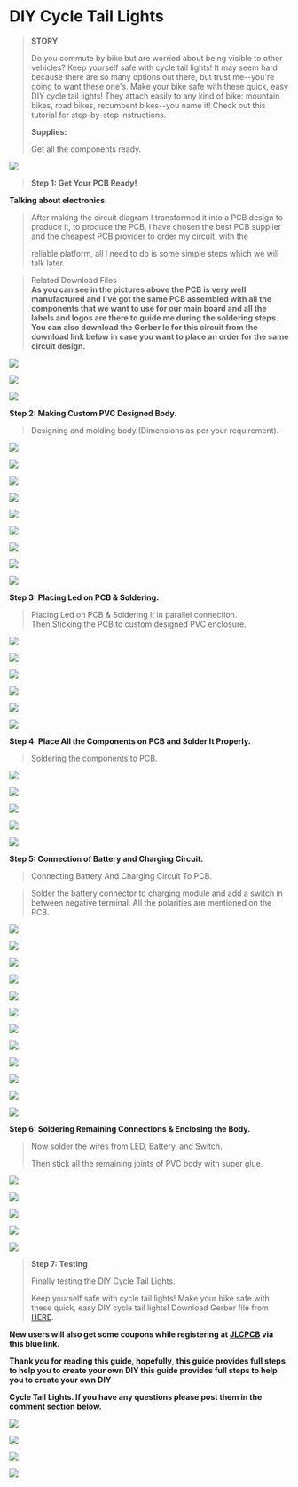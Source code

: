 # DIY Cycle Tail Lights
>**STORY**
>
> Do you commute by bike but are worried about being visible to other
> vehicles? Keep yourself safe with cycle tail lights! It may seem hard
> because there are so many options out there, but trust me\--you\'re
> going to want these one\'s. Make your bike safe with these quick, easy
> DIY cycle tail lights! They attach easily to any kind of bike:
> mountain bikes, road bikes, recumbent bikes\--you name it! Check out
> this tutorial for step-by-step instructions.
>
> **Supplies:**
>
> Get all the components ready.

![](vertopal_e791499536b64c0ea65fc7a80438db6d/media/image3.png) 

> **Step 1: Get Your PCB Ready!**

**Talking about electronics.**


> After making the circuit diagram I transformed it into a PCB design to
> produce it, to produce the PCB, I have chosen the best PCB supplier
> and the cheapest PCB provider to order my circuit. with the
>
> reliable platform, all I need to do is some simple steps which we will
> talk later.

 


> Related Download Files\
> **As you can see in the pictures above the PCB is very well
> manufactured and I've got the same PCB assembled with all the
> components that we want to use for our main board and all the labels
> and logos are there to guide me during the soldering steps. You can
> also download the Gerber  le for this circuit from the download link
> below in case you want to place an order for the same circuit
> design.**

![](vertopal_e791499536b64c0ea65fc7a80438db6d/media/image6.png) 


![](vertopal_e791499536b64c0ea65fc7a80438db6d/media/image7.png) 


 

![](vertopal_e791499536b64c0ea65fc7a80438db6d/media/image8.png) 


**Step 2: Making Custom PVC Designed Body.**

> Designing and molding body.(Dimensions
> as per your requirement).

![](vertopal_e791499536b64c0ea65fc7a80438db6d/media/image10.png) 
 

![](vertopal_e791499536b64c0ea65fc7a80438db6d/media/image11.png) 
 

![](vertopal_e791499536b64c0ea65fc7a80438db6d/media/image12.png) 
 

![](vertopal_e791499536b64c0ea65fc7a80438db6d/media/image13.png) 
 

![](vertopal_e791499536b64c0ea65fc7a80438db6d/media/image14.png) 
 

![](vertopal_e791499536b64c0ea65fc7a80438db6d/media/image15.png) 
 

![](vertopal_e791499536b64c0ea65fc7a80438db6d/media/image16.png) 
 

![](vertopal_e791499536b64c0ea65fc7a80438db6d/media/image17.png) 
 

![](vertopal_e791499536b64c0ea65fc7a80438db6d/media/image18.png) 
 

**Step 3: Placing Led on PCB & Soldering.**

> Placing Led on PCB & Soldering it in parallel connection.\
> Then Sticking the PCB to custom designed PVC enclosure.


![](vertopal_e791499536b64c0ea65fc7a80438db6d/media/image19.png) 
 

![](vertopal_e791499536b64c0ea65fc7a80438db6d/media/image20.png) 
 

![](vertopal_e791499536b64c0ea65fc7a80438db6d/media/image21.png) 
 

![](vertopal_e791499536b64c0ea65fc7a80438db6d/media/image22.png) 
 

![](vertopal_e791499536b64c0ea65fc7a80438db6d/media/image23.png) 
 

![](vertopal_e791499536b64c0ea65fc7a80438db6d/media/image24.png) 
 

**Step 4: Place All the Components on PCB and Solder It Properly.**

> Soldering the components to PCB.


![](vertopal_e791499536b64c0ea65fc7a80438db6d/media/image25.png) 
 

![](vertopal_e791499536b64c0ea65fc7a80438db6d/media/image26.png) 
 

![](vertopal_e791499536b64c0ea65fc7a80438db6d/media/image27.png) 
 

![](vertopal_e791499536b64c0ea65fc7a80438db6d/media/image28.png) 
 

![](vertopal_e791499536b64c0ea65fc7a80438db6d/media/image29.png) 
 

**Step 5: Connection of Battery and Charging Circuit.**

> Connecting Battery And Charging Circuit To PCB.


> Solder the battery connector to charging module and add a switch in
> between negative terminal. All the polarities are mentioned on the
> PCB.


![](vertopal_e791499536b64c0ea65fc7a80438db6d/media/image31.png) 
 

![](vertopal_e791499536b64c0ea65fc7a80438db6d/media/image32.png) 
 


![](vertopal_e791499536b64c0ea65fc7a80438db6d/media/image33.png) 
 

![](vertopal_e791499536b64c0ea65fc7a80438db6d/media/image34.png) 
 

![](vertopal_e791499536b64c0ea65fc7a80438db6d/media/image35.png) 
 

![](vertopal_e791499536b64c0ea65fc7a80438db6d/media/image36.png) 
 

![](vertopal_e791499536b64c0ea65fc7a80438db6d/media/image37.png) 
 

![](vertopal_e791499536b64c0ea65fc7a80438db6d/media/image38.png) 
 

![](vertopal_e791499536b64c0ea65fc7a80438db6d/media/image39.png) 
 

![](vertopal_e791499536b64c0ea65fc7a80438db6d/media/image40.png) 


![](vertopal_e791499536b64c0ea65fc7a80438db6d/media/image41.png) 
 

![](vertopal_e791499536b64c0ea65fc7a80438db6d/media/image42.png) 
 

**Step 6: Soldering Remaining Connections & Enclosing the Body.**

> Now solder the wires from LED, Battery, and Switch.
>
> Then stick all the remaining joints of PVC body with super glue.


![](vertopal_e791499536b64c0ea65fc7a80438db6d/media/image43.png) 
 

![](vertopal_e791499536b64c0ea65fc7a80438db6d/media/image44.png) 
 

![](vertopal_e791499536b64c0ea65fc7a80438db6d/media/image45.png) 
 

![](vertopal_e791499536b64c0ea65fc7a80438db6d/media/image46.png) 


![](vertopal_e791499536b64c0ea65fc7a80438db6d/media/image47.png) 
 

> **Step 7: Testing**
>
> Finally testing the DIY Cycle Tail Lights.
>
> Keep yourself safe with cycle tail lights! Make your bike safe with
> these quick, easy DIY cycle tail lights!
>Download Gerber file from [HERE](https://cdn.hackaday.io/files/1877248031583616/Gerber%20PCB%20cycle.zip).

**New users will also get some coupons while registering at [JLCPCB](https://jlcpcb.com/IAT) via this blue
link.**

**Thank you for reading this guide, hopefully**, **this guide provides
full steps to help you to create your own DIY this guide provides full
steps to help you to create your own DIY**

**Cycle Tail Lights. If you have any questions please post them in the
comment section below.**


![](vertopal_e791499536b64c0ea65fc7a80438db6d/media/image48.png) 
 

![](vertopal_e791499536b64c0ea65fc7a80438db6d/media/image49.png) 


![](vertopal_e791499536b64c0ea65fc7a80438db6d/media/image50.png) 
 

![](vertopal_e791499536b64c0ea65fc7a80438db6d/media/image51.png) 
